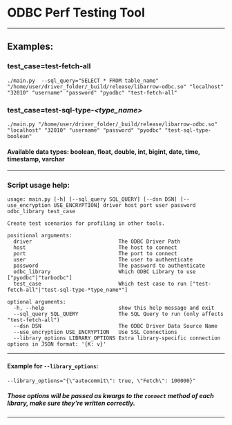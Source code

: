 # ODBC Perf Testing Tool

---

## Examples:

### test_case=test-fetch-all

```
./main.py  --sql_query="SELECT * FROM table_name" "/home/user/driver_folder/_build/release/libarrow-odbc.so" "localhost" "32010" "username" "password" "pyodbc" "test-fetch-all"
```

### test_case=test-sql-type-*<type_name>*

```
./main.py "/home/user/driver_folder/_build/release/libarrow-odbc.so" "localhost" "32010" "username" "password" "pyodbc" "test-sql-type-boolean"
```

#### Available data types: boolean, float, double, int, bigint, date, time, timestamp, varchar

---

### Script usage help:

```
usage: main.py [-h] [--sql_query SQL_QUERY] [--dsn DSN] [--use_encryption USE_ENCRYPTION] driver host port user password odbc_library test_case

Create test scenarios for profiling in other tools.

positional arguments:
  driver                            The ODBC Driver Path
  host                              The host to connect
  port                              The port to connect
  user                              The user to authenticate
  password                          The password to authenticate
  odbc_library                      Which ODBC Library to use ["pyodbc"|"turbodbc"]
  test_case                         Which test case to run ["test-fetch-all"|"test-sql-type-*type_name*"]

optional arguments:
  -h, --help                        show this help message and exit
  --sql_query SQL_QUERY             The SQL Query to run (only affects "test-fetch-all")
  --dsn DSN                         The ODBC Driver Data Source Name
  --use_encryption USE_ENCRYPTION   Use SSL Connections
  --library_options LIBRARY_OPTIONS Extra library-specific connection options in JSON format: '{K: v}'
```
---
#### Example for `--library_options`:

```
--library_options="{\"autocommit\": true, \"Fetch\": 100000}"
```

##### Those options will be passed as kwargs to the `connect` method of each library, make sure they're written correctly.

---
